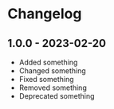 # Changelog

## 1.0.0 - 2023-02-20

- Added something
- Changed something
- Fixed something
- Removed something
- Deprecated something
